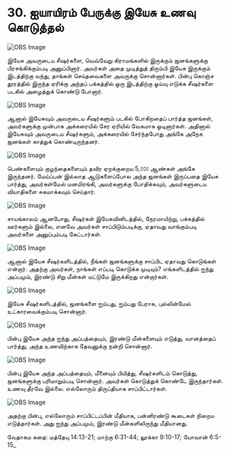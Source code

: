 # 30. ஐயாயிரம் பேருக்கு இயேசு உணவு கொடுத்தல்

![OBS Image](https://cdn.door43.org/obs/jpg/360px/obs-en-30-01.jpg)

இயேசு அவருடைய சீஷர்களை, வெவ்வேறு கிராமங்களில் இருக்கும் ஜனங்களுக்கு பிரசங்கிக்கும்படி அனுப்பினார். அவர்கள் அதை முடித்துத் திரும்பி இயேசு இருக்கும் இடத்திற்கு வந்து, தாங்கள் செய்தவைகளை அவருக்கு சொன்னார்கள். பின்பு கொஞ்ச தூரத்தில் இருந்த ஏரிக்கு அந்தப் பக்கத்தில் ஒரு இடத்திற்கு ஓய்வு எடுக்க சீஷர்களை படகில் அழைத்துக் கொண்டு போனார். 

![OBS Image](https://cdn.door43.org/obs/jpg/360px/obs-en-30-02.jpg)

ஆனால் இயேசுவும் அவருடைய சீஷர்களும் படகில் போகிறதைப் பார்த்த ஜனங்கள், அவர்களுக்கு முன்பாக அக்கரையில் சேர ஏரியில் வேகமாக ஓடினார்கள். அதினால் இயேசுவும் அவருடைய சீஷர்களும், அக்கரையில் சேர்ந்தபோது அங்கே அநேக ஜனங்கள் காத்துக் கொண்டிருந்தனர். 

![OBS Image](https://cdn.door43.org/obs/jpg/360px/obs-en-30-03.jpg)

பெண்களையும் குழந்தைகளையும் தவிர ஏறக்குறைய 5,௦௦௦ ஆண்கள் அங்கே இருந்தனர். மேய்ப்பன் இல்லாத ஆடுகளைப்போல அந்த ஜனங்கள் இருப்பதை இயேசு பார்த்து, அவர்கள்மேல் மனமிரங்கி, அவர்களுக்கு போதிக்கவும், அவர்களுடைய வியாதிகளை சுகமாக்கவும் செய்தார்.

![OBS Image](https://cdn.door43.org/obs/jpg/360px/obs-en-30-04.jpg)

சாயங்காலம் ஆனபோது, சீஷர்கள் இயேசுவினிடத்தில், நேரமாயிற்று, பக்கத்தில் ஊர்களும் இல்லை, எனவே அவர்கள் சாப்பிடும்படிக்கு, ஏதாவது வாங்கும்படி அவர்களை அனுப்பும்படி கேட்டார்கள்.

![OBS Image](https://cdn.door43.org/obs/jpg/360px/obs-en-30-05.jpg)

ஆனால் இயேசு சீஷர்களிடத்தில், நீங்கள் ஜனங்களுக்கு சாப்பிட ஏதாவது கொடுங்கள் என்றார். அதற்கு அவர்கள், நாங்கள் எப்படி கொடுக்க முடியும்? எங்களிடத்தில் ஐந்து அப்பமும், இரண்டு சிறு மீன்கள் மட்டுமே இருக்கிறது என்றார்கள். 

![OBS Image](https://cdn.door43.org/obs/jpg/360px/obs-en-30-06.jpg)

இயேசு சீஷர்களிடத்தில், ஜனங்களை ஐம்பது, ஐம்பது பேராக, புல்லின்மேல் உட்காரவைக்கும்படி சொன்னார்.

![OBS Image](https://cdn.door43.org/obs/jpg/360px/obs-en-30-07.jpg)

பின்பு இயேசு அந்த ஐந்து அப்பத்தையும், இரண்டு மீன்களையும் எடுத்து, வானத்தைப் பார்த்து, அந்த உணவிற்காக தேவனுக்கு நன்றி சொன்னார்.

![OBS Image](https://cdn.door43.org/obs/jpg/360px/obs-en-30-08.jpg)

பின்பு இயேசு அந்த அப்பத்தையும், மீனையும் பியித்து, சீஷர்களிடம் கொடுத்து, ஜனங்களுக்கு பரிமாறும்படி சொன்னார். அவர்கள் கொடுத்துக் கொண்டே இருந்தார்கள். உணவு தீரவே இல்லை. எல்லோரும் திருப்தியாக சாப்பிட்டார்கள்.

![OBS Image](https://cdn.door43.org/obs/jpg/360px/obs-en-30-09.jpg)

அதற்கு பின்பு, எல்லோரும் சாப்பிட்டப்பின் மீதியாக, பன்னிரண்டு கூடைகள் நிறைய எடுத்தார்கள். அது ஐந்து அப்பமும், இரண்டு மீன்களிலிருந்து மீதியானது.

வேதாகம கதை: மத்தேயு 14:13-21; மாற்கு 6:31-44; லூக்கா 9:10-17; யோவான் 6:5-15_


